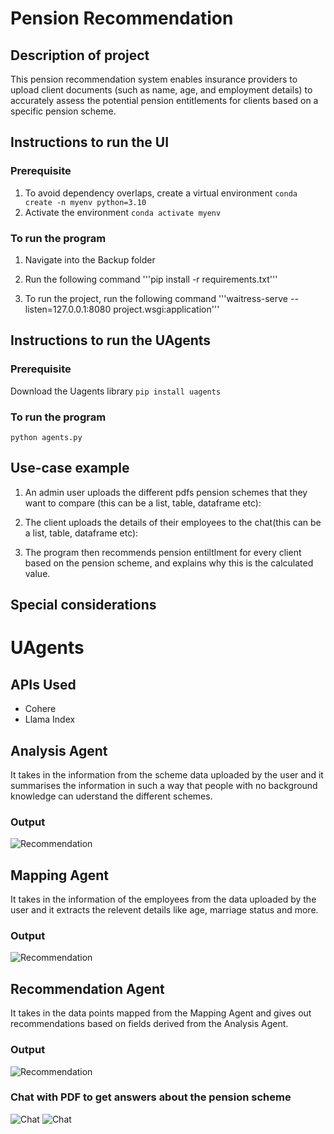 # Pension Recommendation

## Description of project
This pension recommendation system enables insurance providers to upload client documents (such as name, age, and employment details) to accurately assess the potential pension entitlements for clients based on a specific pension scheme.

## Instructions to run the UI

### Prerequisite
1) To avoid dependency overlaps, create a virtual environment
```conda create -n myenv python=3.10```
3) Activate the environment
```conda activate myenv```

### To run the program
1) Navigate into the Backup folder
2) Run the following command
'''pip install -r requirements.txt'''

3) To run the project, run the following command
'''waitress-serve --listen=127.0.0.1:8080 project.wsgi:application'''

## Instructions to run the UAgents

### Prerequisite
Download the Uagents library ```pip install uagents```

### To run the program
```python agents.py```

## Use-case example

1) An admin user uploads the different pdfs pension schemes that they want to compare (this can be a list, table, dataframe etc):

2) The client uploads the details of their employees to the chat(this can be a list, table, dataframe etc):

3) The program then recommends pension entiltlment for every client based on the pension scheme, and explains why this is the calculated value.

## Special considerations

# UAgents

## APIs Used
* Cohere
* Llama Index

## Analysis Agent
It takes in the information from the scheme data uploaded by the user and it summarises the information in such a way that people with no background knowledge can uderstand the different schemes.

### Output
![Recommendation](Analysis_output.jpeg)

## Mapping Agent
It takes in the information of the employees from the data uploaded by the user and it extracts the relevent details like age, marriage status and more.

### Output
![Recommendation](Mapping_output.jpeg)

## Recommendation Agent
It takes in the data points mapped from the Mapping Agent and gives out recommendations based on fields derived from the Analysis Agent.

### Output
![Recommendation](Recommend_output.jpeg)

### Chat with PDF to get answers about the pension scheme
![Chat](Chat_with_scheme.jpg)
![Chat](image.png)
